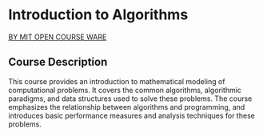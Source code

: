 # Introduction to Algorithms

[BY MIT OPEN COURSE WARE](https://ocw.mit.edu/courses/electrical-engineering-and-computer-science/6-006-introduction-to-algorithms-fall-2011/index.htm)

## Course Description
This course provides an introduction to mathematical modeling of computational problems. It covers the common algorithms, algorithmic paradigms, and data structures used to solve these problems. The course emphasizes the relationship between algorithms and programming, and introduces basic performance measures and analysis techniques for these problems.